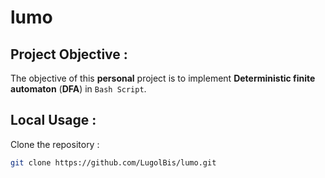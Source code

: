 # lumo
## Project Objective :
The objective of this **personal** project is to implement **Deterministic finite automaton** (**DFA**) in ```Bash Script```.

## Local Usage :
Clone the repository :
```Bash
git clone https://github.com/LugolBis/lumo.git
```
